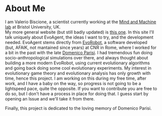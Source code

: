 # About Me 
I am Valerio Biscione, a scientist currently working at the [Mind and Machine lab][1] at Bristol University, UK.  
My more general website (but still badly updated) is [this one][2].
In this site I'll talk uniquely about EvoAgent, the ideas I want to try, and the development needed. 
EvoAgent stems directly from [EvoRobot][3], a software developed (but, AFAIK, not mantained since years) at CNR in Rome, where I worked for a bit in the past with the late [Domenico Parisi][4]. I had tremendous fun doing socio-anthropological simulations over there, and always thought about building a more modern EvoRobot, using current evolutionary algorithms and going back doing some cool evolutionary experiments. My interest in evolutionary game theory and evolutionary analysis has only growth with time, hence this project. 
I am working on this during my free time, after work, and I have a baby on the way, so progress is not going to be a lightspeed pace, quite the opposite. 
If you want to contribute you are free to do so, but I don't have a process in place for doing that. I guess start by opening an Issue and we'll take it from there.

Finally, this project is dedicated to the loving memory of Domenico Parisi.


[1]: https://mindandmachine.blogs.bristol.ac.uk/people/
[2]: http://valeriobiscione.com/
[3]: http://laral.istc.cnr.it/evorobotstar/
[4]: https://www.istc.cnr.it/people/domenico-parisi
